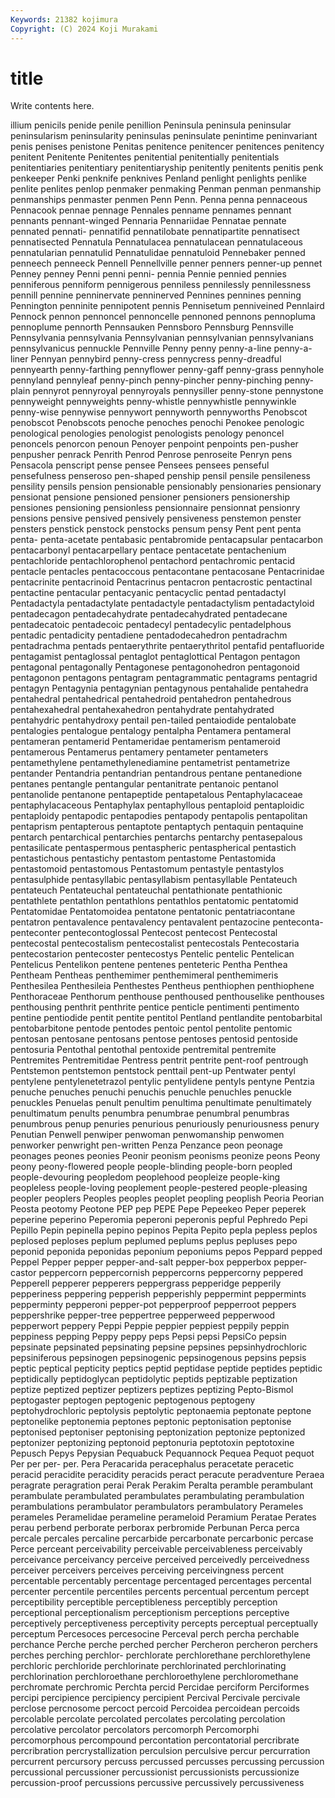 ```yaml
---
Keywords: 21382 kojimura
Copyright: (C) 2024 Koji Murakami
---
```


# title

Write contents here.



illium penicils
penide penile penillion Peninsula peninsula peninsular peninsularism peninsularity peninsulas peninsulate
penintime peninvariant penis penises penistone Penitas penitence penitencer penitences penitency
penitent Penitente Penitentes penitential penitentially penitentials penitentiaries penitentiary penitentiaryship penitently
penitents penitis penk penkeeper Penki penknife penknives Penland penlight penlights
penlike penlite penlites penlop penmaker penmaking Penman penman penmanship penmanships
penmaster penmen Penn Penn. Penna penna pennaceous Pennacook pennae pennage
Pennales penname pennames pennant pennants pennant-winged Pennaria Pennariidae Pennatae pennate
pennated pennati- pennatifid pennatilobate pennatipartite pennatisect pennatisected Pennatula Pennatulacea pennatulacean
pennatulaceous pennatularian pennatulid Pennatulidae pennatuloid Pennebaker penned penneech penneeck Pennell
Pennellville penner penners penner-up pennet Penney penney Penni penni penni-
pennia Pennie pennied pennies penniferous penniform pennigerous penniless pennilessly pennilessness
pennill pennine penninervate penninerved Pennines pennines penning Pennington penninite pennipotent
pennis Pennisetum penniveined Pennlaird Pennock pennon pennoncel pennoncelle pennoned pennons
pennopluma pennoplume pennorth Pennsauken Pennsboro Pennsburg Pennsville Pennsylvania pennsylvania Pennsylvanian
pennsylvanian pennsylvanians pennsylvanicus pennuckle Pennville Penny penny penny-a-line penny-a-liner Pennyan
pennybird penny-cress pennycress penny-dreadful pennyearth penny-farthing pennyflower penny-gaff penny-grass pennyhole
pennyland pennyleaf penny-pinch penny-pincher penny-pinching penny-plain pennyrot pennyroyal pennyroyals pennysiller
penny-stone pennystone pennyweight pennyweights penny-whistle pennywhistle pennywinkle penny-wise pennywise pennywort
pennyworth pennyworths Penobscot penobscot Penobscots penoche penoches penochi Penokee penologic
penological penologies penologist penologists penology penoncel penoncels penorcon penoun Penoyer
penpoint penpoints pen-pusher penpusher penrack Penrith Penrod Penrose penroseite Penryn
pens Pensacola penscript pense pensee Pensees pensees penseful pensefulness penseroso
pen-shaped penship pensil pensile pensileness pensility pensils pension pensionable pensionably
pensionaries pensionary pensionat pensione pensioned pensioner pensioners pensionership pensiones pensioning
pensionless pensionnaire pensionnat pensionry pensions pensive pensived pensively pensiveness penstemon
penster pensters penstick penstock penstocks pensum pensy Pent pent penta
penta- penta-acetate pentabasic pentabromide pentacapsular pentacarbon pentacarbonyl pentacarpellary pentace pentacetate
pentachenium pentachloride pentachlorophenol pentachord pentachromic pentacid pentacle pentacles pentacoccous pentacontane
pentacosane Pentacrinidae pentacrinite pentacrinoid Pentacrinus pentacron pentacrostic pentactinal pentactine pentacular
pentacyanic pentacyclic pentad pentadactyl Pentadactyla pentadactylate pentadactyle pentadactylism pentadactyloid pentadecagon
pentadecahydrate pentadecahydrated pentadecane pentadecatoic pentadecoic pentadecyl pentadecylic pentadelphous pentadic pentadicity
pentadiene pentadodecahedron pentadrachm pentadrachma pentads pentaerythrite pentaerythritol pentafid pentafluoride pentagamist
pentaglossal pentaglot pentaglottical Pentagon pentagon pentagonal pentagonally Pentagonese pentagonohedron pentagonoid
pentagonon pentagons pentagram pentagrammatic pentagrams pentagrid pentagyn Pentagynia pentagynian pentagynous
pentahalide pentahedra pentahedral pentahedrical pentahedroid pentahedron pentahedrous pentahexahedral pentahexahedron pentahydrate
pentahydrated pentahydric pentahydroxy pentail pen-tailed pentaiodide pentalobate pentalogies pentalogue pentalogy
pentalpha Pentamera pentameral pentameran pentamerid Pentameridae pentamerism pentameroid pentamerous Pentamerus
pentamery pentameter pentameters pentamethylene pentamethylenediamine pentametrist pentametrize pentander Pentandria pentandrian
pentandrous pentane pentanedione pentanes pentangle pentangular pentanitrate pentanoic pentanol pentanolide
pentanone pentapeptide pentapetalous Pentaphylacaceae pentaphylacaceous Pentaphylax pentaphyllous pentaploid pentaploidic pentaploidy
pentapodic pentapodies pentapody pentapolis pentapolitan pentaprism pentapterous pentaptote pentaptych pentaquin
pentaquine pentarch pentarchical pentarchies pentarchs pentarchy pentasepalous pentasilicate pentaspermous pentaspheric
pentaspherical pentastich pentastichous pentastichy pentastom pentastome Pentastomida pentastomoid pentastomous Pentastomum
pentastyle pentastylos pentasulphide pentasyllabic pentasyllabism pentasyllable Pentateuch pentateuch Pentateuchal pentateuchal
pentathionate pentathionic pentathlete pentathlon pentathlons pentathlos pentatomic pentatomid Pentatomidae Pentatomoidea
pentatone pentatonic pentatriacontane pentatron pentavalence pentavalency pentavalent pentazocine penteconta- penteconter
pentecontoglossal Pentecost pentecost Pentecostal pentecostal pentecostalism pentecostalist pentecostals Pentecostaria pentecostarion
pentecoster pentecostys Pentelic pentelic Pentelican Pentelicus Pentelikon pentene pentenes penteteric
Pentha Penthea Pentheam Pentheas penthemimer penthemimeral penthemimeris Penthesilea Penthesileia Penthestes
Pentheus penthiophen penthiophene Penthoraceae Penthorum penthouse penthoused penthouselike penthouses penthousing
penthrit penthrite pentice penticle pentimenti pentimento pentine pentiodide pentit pentite
pentitol Pentland pentlandite pentobarbital pentobarbitone pentode pentodes pentoic pentol pentolite
pentomic pentosan pentosane pentosans pentose pentoses pentosid pentoside pentosuria Pentothal
pentothal pentoxide pentremital pentremite Pentremites Pentremitidae Pentress pentrit pentrite pent-roof
pentrough Pentstemon pentstemon pentstock penttail pent-up Pentwater pentyl pentylene pentylenetetrazol
pentylic pentylidene pentyls pentyne Pentzia penuche penuches penuchi penuchis penuchle
penuchles penuckle penuckles Penuelas penult penultim penultima penultimate penultimately penultimatum
penults penumbra penumbrae penumbral penumbras penumbrous penup penuries penurious penuriously
penuriousness penury Penutian Penwell penwiper penwoman penwomanship penwomen penworker penwright
pen-written Penza Penzance peon peonage peonages peones peonies Peonir peonism
peonisms peonize peons Peony peony peony-flowered people people-blinding people-born peopled
people-devouring peopledom peoplehood peopleize people-king peopleless people-loving peoplement people-pestered people-pleasing
peopler peoplers Peoples peoples peoplet peopling peoplish Peoria Peorian Peosta
peotomy Peotone PEP pep PEPE Pepe Pepeekeo Peper peperek peperine
peperino Peperomia peperoni peperonis pepful Pephredo Pepi Pepillo Pepin pepinella
pepino pepinos Pepita Pepito pepla pepless peplos peplosed peploses peplum
peplumed peplums peplus pepluses pepo peponid peponida peponidas peponium peponiums
pepos Peppard pepped Peppel Pepper pepper pepper-and-salt pepper-box pepperbox pepper-castor
peppercorn peppercornish peppercorns peppercorny peppered Pepperell pepperer pepperers peppergrass pepperidge
pepperily pepperiness peppering pepperish pepperishly peppermint peppermints pepperminty pepperoni pepper-pot
pepperproof pepperroot peppers peppershrike pepper-tree peppertree pepperweed pepperwood pepperwort peppery
Peppi Peppie peppier peppiest peppily peppin peppiness pepping Peppy peppy
peps Pepsi pepsi PepsiCo pepsin pepsinate pepsinated pepsinating pepsine pepsines
pepsinhydrochloric pepsiniferous pepsinogen pepsinogenic pepsinogenous pepsins pepsis peptic peptical pepticity
peptics peptid peptidase peptide peptides peptidic peptidically peptidoglycan peptidolytic peptids
peptizable peptization peptize peptized peptizer peptizers peptizes peptizing Pepto-Bismol peptogaster
peptogen peptogenic peptogenous peptogeny peptohydrochloric peptolysis peptolytic peptonaemia peptonate peptone
peptonelike peptonemia peptones peptonic peptonisation peptonise peptonised peptoniser peptonising peptonization
peptonize peptonized peptonizer peptonizing peptonoid peptonuria peptotoxin peptotoxine Pepusch Pepys
Pepysian Pequabuck Pequannock Pequea Pequot pequot Per per per- per.
Pera Peracarida peracephalus peracetate peracetic peracid peracidite peracidity peracids peract
peracute peradventure Peraea peragrate peragration perai Perak Perakim Peralta peramble
perambulant perambulate perambulated perambulates perambulating perambulation perambulations perambulator perambulators perambulatory
Perameles perameles Peramelidae perameline perameloid Peramium Peratae Perates perau perbend
perborate perborax perbromide Perbunan Perca perca percale percales percaline percarbide
percarbonate percarbonic percase Perce perceant perceivability perceivable perceivableness perceivably perceivance
perceivancy perceive perceived perceivedly perceivedness perceiver perceivers perceives perceiving perceivingness
percent percentable percentably percentage percentaged percentages percental percenter percentile percentiles
percents percentual percentum percept perceptibility perceptible perceptibleness perceptibly perception perceptional
perceptionalism perceptionism perceptions perceptive perceptively perceptiveness perceptivity percepts perceptual perceptually
perceptum Percesoces percesocine Perceval perch percha perchable perchance Perche perche
perched percher Percheron percheron perchers perches perching perchlor- perchlorate perchlorethane
perchlorethylene perchloric perchloride perchlorinate perchlorinated perchlorinating perchlorination perchloroethane perchloroethylene perchloromethane
perchromate perchromic Perchta percid Percidae perciform Perciformes percipi percipience percipiency
percipient Percival Percivale percivale perclose percnosome percoct percoid Percoidea percoidean
percoids percolable percolate percolated percolates percolating percolation percolative percolator percolators
percomorph Percomorphi percomorphous percompound percontation percontatorial percribrate percribration percrystallization perculsion
perculsive percur percurration percurrent percursory percuss percussed percusses percussing percussion
percussional percussioner percussionist percussionists percussionize percussion-proof percussions percussive percussively percussiveness
